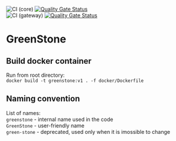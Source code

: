 ![CI (core)](https://github.com/asamal/greenstone/workflows/CI%20(core)/badge.svg)
[![Quality Gate Status](https://sonarcloud.io/api/project_badges/measure?project=greenstone&metric=alert_status)](https://sonarcloud.io/dashboard?id=greenstone)  
![CI (gateway)](https://github.com/asamal/greenstone/workflows/CI%20(gateway)/badge.svg)
[![Quality Gate Status](https://sonarcloud.io/api/project_badges/measure?project=gs-gateway&metric=alert_status)](https://sonarcloud.io/dashboard?id=gs-gateway)  

# GreenStone

## Build docker container 

Run from root directory:  
`docker build -t greenstone:v1 . -f docker/Dockerfile`

## Naming convention 

List of names:  
`greenstone` - internal name used in the code  
`GreenStone` - user-friendly name  
`green-stone` - deprecated, used only when it is imossible to change  
